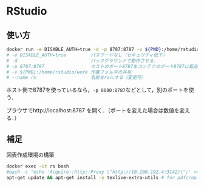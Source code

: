 # RStudio

## 使い方

```bash
docker run -e DISABLE_AUTH=true -d -p 8787:8787 -v ${PWD}:/home/rstudio/work --name rs taroyabuki/rstudio
# -e DISABLE_AUTH=true         パスワードなし（セキュリティ低下）
# -d                           バックグラウンドで動作させる．
# -p 8787:8787                 ホストのポート8787をコンテナのポート8787に転送する．
# -v ${PWD}:/home/rstudio/work 作業フォルダの共有
# --name rs                    名前をrsにする（変更可）
```

ホスト側で8787を使っているなら，`-p 8080:8787`などとして，別のポートを使う．

ブラウザでhttp://localhost:8787 を開く．（ポートを変えた場合は数値を変える．）

## 補足

図表作成環境の構築

```bash
docker exec -it rs bash
#bash -c "echo 'Acquire::http::Proxy \"http://10.100.192.4:3142/\";' >> /etc/apt/apt.conf.d/02proxy"
apt-get update && apt-get install -y texlive-extra-utils # for pdfcrop
```